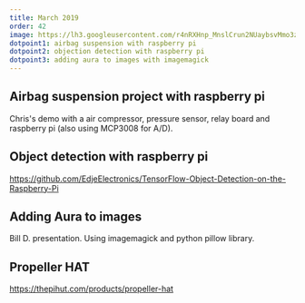 ```yaml
---
title: March 2019
order: 42
image: https://lh3.googleusercontent.com/r4nRXHnp_MnslCrun2NUaybsvMmo3z3MWI6mDCrdxIK85yZw8rDriLCX9bvw4lYE52ot-uekvrODRn9q2_I_tSQxFOZCrYrPslkyLQ=w1000-rw
dotpoint1: airbag suspension with raspberry pi
dotpoint2: objection detection with raspberry pi
dotpoint3: adding aura to images with imagemagick 
---
```


## Airbag suspension project with raspberry pi
Chris's demo with a air compressor, pressure sensor, relay board and raspberry pi (also using MCP3008 for A/D).

## Object detection with raspberry pi
https://github.com/EdjeElectronics/TensorFlow-Object-Detection-on-the-Raspberry-Pi

## Adding Aura to images
Bill D. presentation. Using imagemagick and python pillow library.

## Propeller HAT
https://thepihut.com/products/propeller-hat



